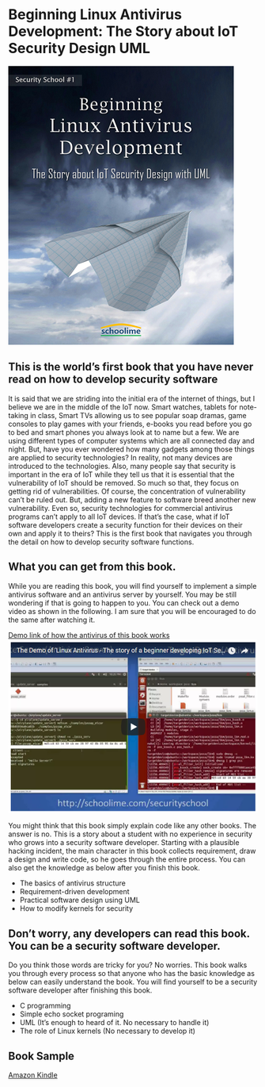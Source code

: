 # Beginning Linux Antivirus Development: The Story about IoT Security Design UML
![Cover](./images/english/Beginning_Linux_Antivirus_Development_Book_Cover.png)

## This is the world’s first book that you have never read on how to develop security software
It is said that we are striding into the initial era of the internet of things, but I believe we are in the middle of the IoT now.
Smart watches, tablets for note-taking in class, Smart TVs allowing us to see popular soap dramas, game consoles to play games with your friends, e-books you read before you go to bed and smart phones you always look at to name but a few. We are using different types of computer systems which are all connected day and night. But, have you ever wondered how many gadgets among those things are applied to security technologies? In reality, not many devices are introduced to the technologies.
Also, many people say that security is important in the era of IoT while they tell us that it is essential that the vulnerability of IoT should be removed. So much so that, they focus on getting rid of vulnerabilities.
Of course, the concentration of vulnerability can’t be ruled out. But, adding a new feature to software breed another new vulnerability. Even so, security technologies for commercial antivirus programs can’t apply to all IoT devices. If that’s the case, what if IoT software developers create a security function for their devices on their own and apply it to theirs?
This is the first book that navigates you through the detail on how to develop security software functions.

## What you can get from this book.
While you are reading this book, you will find yourself to implement a simple antivirus software and an antivirus server by yourself. You may be still wondering if that is going to happen to you. You can check out a demo video as shown in the following. I am sure that you will be encouraged to do the same after watching it.

[Demo link of how the antivirus of this book works](http://schoolime.com/securityschool/antivirus/demo)
![Demo](./images/english/Beginning_Linux_Antivirus_Development_Book_Demo.png)

You might think that this book simply explain code like any other books. The answer is no. This is a story about a student with no experience in security who grows into a security software developer. Starting with a plausible hacking incident, the main character in this book collects requirement, draw a design and write code, so he goes through the entire process. You can also get the knowledge as below after you finish this book.
- The basics of antivirus structure
- Requirement-driven development
- Practical software design using UML
- How to modify kernels for security

## Don’t worry, any developers can read this book. You can be a security software developer.
Do you think those words are tricky for you? No worries. This book walks you through every process so that anyone who has the basic knowledge as below can easily understand the book. You will find yourself to be a security software developer after finishing this book.
- C programming
- Simple echo socket programing
- UML (It’s enough to heard of it. No necessary to handle it)
- The role of Linux kernels (No necessary to develop it)

## Book Sample
[Amazon Kindle](https://read.amazon.com/kp/embed?asin=B077VRYKYP&preview=newtab&linkCode=kpe&ref_=cm_sw_r_kb_dp_bFQiAbSA6W51A)
